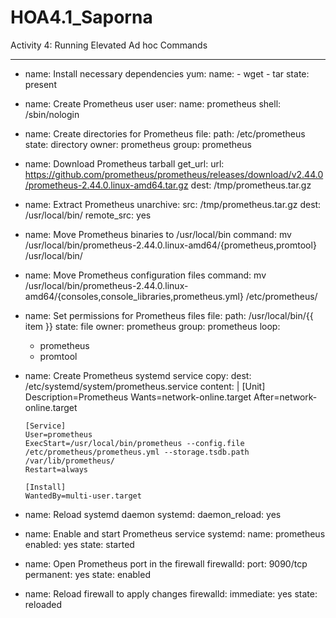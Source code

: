 # HOA4.1_Saporna
Activity 4: Running Elevated Ad hoc Commands

---
- name: Install necessary dependencies
  yum:
    name: 
      - wget
      - tar
    state: present

- name: Create Prometheus user
  user:
    name: prometheus
    shell: /sbin/nologin

- name: Create directories for Prometheus
  file:
    path: /etc/prometheus
    state: directory
    owner: prometheus
    group: prometheus

- name: Download Prometheus tarball
  get_url:
    url: https://github.com/prometheus/prometheus/releases/download/v2.44.0/prometheus-2.44.0.linux-amd64.tar.gz
    dest: /tmp/prometheus.tar.gz

- name: Extract Prometheus
  unarchive:
    src: /tmp/prometheus.tar.gz
    dest: /usr/local/bin/
    remote_src: yes

- name: Move Prometheus binaries to /usr/local/bin
  command: mv /usr/local/bin/prometheus-2.44.0.linux-amd64/{prometheus,promtool} /usr/local/bin/

- name: Move Prometheus configuration files
  command: mv /usr/local/bin/prometheus-2.44.0.linux-amd64/{consoles,console_libraries,prometheus.yml} /etc/prometheus/

- name: Set permissions for Prometheus files
  file:
    path: /usr/local/bin/{{ item }}
    state: file
    owner: prometheus
    group: prometheus
  loop:
    - prometheus
    - promtool

- name: Create Prometheus systemd service
  copy:
    dest: /etc/systemd/system/prometheus.service
    content: |
      [Unit]
      Description=Prometheus
      Wants=network-online.target
      After=network-online.target

      [Service]
      User=prometheus
      ExecStart=/usr/local/bin/prometheus --config.file /etc/prometheus/prometheus.yml --storage.tsdb.path /var/lib/prometheus/
      Restart=always

      [Install]
      WantedBy=multi-user.target

- name: Reload systemd daemon
  systemd:
    daemon_reload: yes

- name: Enable and start Prometheus service
  systemd:
    name: prometheus
    enabled: yes
    state: started

- name: Open Prometheus port in the firewall
  firewalld:
    port: 9090/tcp
    permanent: yes
    state: enabled

- name: Reload firewall to apply changes
  firewalld:
    immediate: yes
    state: reloaded







